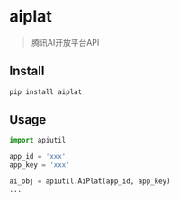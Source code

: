# aiplat  
> 腾讯AI开放平台API  

## Install
```sh
pip install aiplat
```

## Usage
```py
import apiutil

app_id = 'xxx'
app_key = 'xxx'

ai_obj = apiutil.AiPlat(app_id, app_key)
...
```
